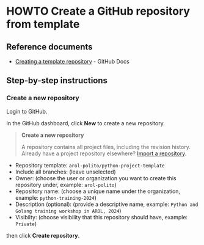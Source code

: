 # HOWTO Create a GitHub repository from template

<!-- (2024-11-12 08:09 CEST) -->

## Reference documents

- [Creating a template repository](https://docs.github.com/en/repositories/creating-and-managing-repositories/creating-a-template-repository) - GitHub Docs

## Step-by-step instructions

### Create a new repository

Login to GitHub.

In the GitHub dashboard, click **New** to create a new repository.

> **Create a new repository**
>
> A repository contains all project files, including the revision history.
> Already have a project repository elsewhere? [Import a repository](https://github.com/new/import).

- Repository template: `arol-polito/python-project-template`
- Include all branches: (leave unselected)
- Owner: (choose the user or organization you want to create this repository under, example: `arol-polito`)
- Repository name: (choose a unique name under the organization, example: `python-training-2024`)
- Description (optional): (provide a descriptive name, example: `Python and Golang training workshop in AROL, 2024`)
- Visibilty: (choose visibility that this repository should have, example: `Private`)

<!--
* Initialize this repository with:
  * [x] Add a README file
  * [x] Add .gitignore
    * .gitignore template: Python
  * [x] Choose a license
    * License: MIT License
-->

then click **Create repository**.

<!-- EOF -->
